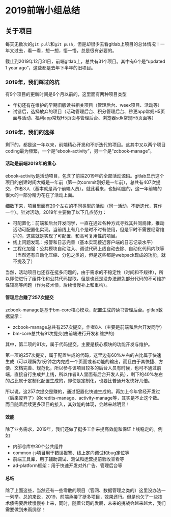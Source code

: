 # 2019前端小组总结

## 关于项目

每天无数次的`git pull`和`git push`，但是却很少去看gitlab上项目的总体情况！一年又过去，看一看，想一想，悟一悟，总是很有必要的。

截止到2019年12月31日，前端gitlab上，总共有31个项目。其中有6个是“updated 1 year ago”，这些都是去年下半年的旧项目。

### 2019年，我们踩过的坑

有9个项目的更新时间是6个月以前的，这里面有两种项目类型
  * 年初还有在维护的早期旧版读书相关项目（管理后台、weex项目、活动等）
  * 试错后，选择放弃的项目（活动管理后台、积分管理后台、秒更app常规H5页面与活动、福利app常规H5页面与管理后台、浏览器sdk常规H5页面等）

### 2019年，我们的选择

剩下的，都是这一年以来，前端精心开发和不断迭代的项目。这其中又以两个项目coding最为频繁，一个是“ebook-activity”，另一个是“zcbook-manage”。

#### 活动是前端2019年的重心

ebook-activity是活动项目，包含了前端2019年的全部活动源码。gitlab显示这个项目的创建时间大概是一年前（第一次commit刚好是一年前），总共有407次提交，作者3人（基本就是两个前端人员）。就此看来，也挺明显的，这一年前端的很大的一部分精力花在了活动上面。

细数下来，项目里面有20个左右的不同类型的活动（同一活动，不断迭代，算作一个）。针对活动，2019年主要做了以下几点努力：

  * 可配置化：前端和后台开发同学，一直在通过各种方式寻找其共同规律，推动活动可配置化实现。当前线上有几个是时不时有使用，但是平时不需要经常维护的，这些就是实现了可配置、和高可复用性的项目。
  * 线上问题发现：报警和日志完善（基本实现接近客户端的日志记录水平）
  * 工程化加强：公共模块自动注入、调试代码上线自动去除、自动化代码内联等（当然还有自动化压缩、分包之类的，但是这些都是webpack现成的功能，就不提及了）

当然，活动项目也还存在挺多问题的，由于需求的不稳定性（时间和不规律），所以即使进行了组件化和公共代码提取，但是也还是没办法避免部分代码的不可维护性较高等问题（作为技术债，后续慢慢补上和重构）。

#### 管理后台赚了257次提交

zcbook-manage是基于bm-core核心模块，配置生成的读书管理后台。gitlab数据显示：

  * zcbook-manage总共有257次提交，作者8人（主要是前端和后台开发同学）
  * bm-core总共有91次提交(由前端进行开发和维护的)

其中，第二项的91次，属于代码提交，主要是核心模块的功能开发与维护。

第一项的257次提交，属于配置生成的代码，这里边有60%左右的占比属于快速生成（可以理解为1分钟之内完成一个页面或者功能的输出，而且由于其快捷、方便、文档完善、规范化，所以参与该项目较多的后台人员有时候，也可不通过前端，直接自行生成并上线，所以作者8人里面有后台开发人员），剩下的40%左右的占比属于定制化配置生成的，即使是定制化，也要比普通开发快好几倍。

所以说，这257次提交是赚的，通过配置化快速生成的。再加上今年曾经开发过（后来废弃了）的credits-manage、activity-manage等，其实是不止这个数。而且随着后续更多项目的接入，其效能的体现，会越来越明显！

#### 效能

除了业务需求，2019年，我们还做了挺多工作来提高效能和保证上线稳定的。例如

  * 内部仓库中30个公共组件
  * common-js项目用于错误报警、线上定向调试和bug定位等
  * 前端工具库，用于辅助调试、测试和运营提前验收查看等
  * ad-platform框架：用于快速开发对外广告、管理后台等

#### 总结

除了上面这些，当然还有一些零散的项目（官网、数据管理之类的）这里没办法一一列举。总的来说，2019，前端承接了挺多项目，效果还行。但是也欠了一些技术债需要后续慢慢补上来，同时，随着公司的发展，未来的挑战会越来越大，我们需要做到未雨绸缪！